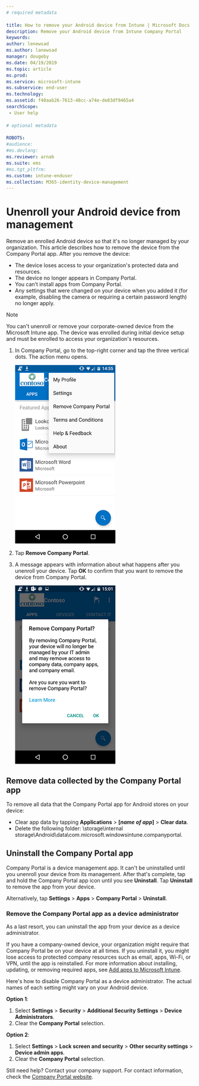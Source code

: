 ```yaml
---
# required metadata

title: How to remove your Android device from Intune | Microsoft Docs
description: Remove your Android device from Intune Company Portal
keywords:
author: lenewsad
ms.author: lanewsad
manager: dougeby
ms.date: 04/19/2019
ms.topic: article
ms.prod:
ms.service: microsoft-intune
ms.subservice: end-user
ms.technology:
ms.assetid: f40aab26-7613-48cc-a74e-de83df9465a4
searchScope:
 - User help

# optional metadata

ROBOTS:   
#audience:
#ms.devlang:
ms.reviewer: arnab
ms.suite: ems
#ms.tgt_pltfrm:
ms.custom: intune-enduser
ms.collection: M365-identity-device-management
---
```


# Unenroll your Android device from management  

Remove an enrolled Android device so that it's no longer managed by your organization. This article describes how to remove the device from the Company Portal app. After you remove the device:  

* The device loses access to your organization's protected data and resources.
* The device no longer appears in Company Portal.
* You can’t install apps from Company Portal.
* Any settings that were changed on your device when you added it (for example, disabling the camera or requiring a certain password length) no longer apply.  

> [!NOTE]
> You can't unenroll or remove your corporate-owned device from the 
> Microsoft Intune app. The device was enrolled during initial device setup and must be enrolled to access your organization's resources.  

1. In Company Portal, go to the top-right corner and tap the three vertical dots. The action menu opens.

   ![A screenshot of the Android Company Portal app, with the action menu opened in the top right corner. The new "remove company portal" option is available as the third option, underneath "my profile" and "settings", and above "terms and conditions", "help and feedback", and "about".](./media/android_remove_cp_menu_action_after_1705.png)

2. Tap **Remove Company Portal**.  

3. A message appears with information about what happens after you unenroll your device. Tap **OK** to confirm that you want to remove the device from Company Portal.

   ![A screenshot of the confirmation available after selecting the new "remove company portal" option from the action menu.](./media/android_remove_cp_menu_confirmation_after_1705.png)

## Remove data collected by the Company Portal app  

To remove all data that the Company Portal app for Android stores on your device:

- Clear app data by tapping **Applications** > **[*name of app*]** > **Clear data**.
- Delete the following folder: \storage\internal storage\Android\data\com.microsoft.windowsintune.companyportal.

## Uninstall the Company Portal app

Company Portal is a device management app. It can't be uninstalled until you unenroll your device from its management. After that's complete, tap and hold the Company Portal app icon until you see **Uninstall**. Tap **Uninstall** to remove the app from your device.  

Alternatively, tap **Settings** > **Apps** > **Company Portal** > **Uninstall**.  

### Remove the Company Portal app as a device administrator

As a last resort, you can uninstall the app from your device as a device administrator.  

If you have a company-owned device, your organization might require that Company Portal be on your device at all times. If you uninstall it, you might lose access to protected company resources such as email, apps, Wi-Fi, or VPN, until the app is reinstalled. For more information about installing, updating, or removing required apps, see [Add apps to Microsoft Intune](/intune/apps/apps-add#apps-that-are-added-automatically-by-intune).

Here's how to disable Company Portal as a device administrator. The actual names of each setting might vary on your Android device.  

**Option 1**:  

1. Select **Settings** > **Security** > **Additional Security Settings** > **Device Administrators**.  
2. Clear the **Company Portal** selection.  

**Option 2**:

1. Select **Settings** > **Lock screen and security** > **Other security settings** > **Device admin apps**.
2. Clear the **Company Portal** selection.

Still need help? Contact your company support. For contact information, check the [Company Portal website](https://go.microsoft.com/fwlink/?linkid=2010980).
